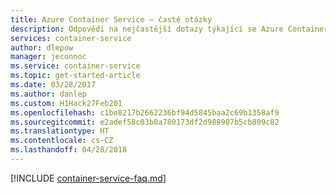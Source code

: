 ```yaml
---
title: Azure Container Service – časté otázky
description: Odpovědi na nejčastější dotazy týkající se Azure Container Service, služby, která zjednodušuje vytváření, konfiguraci a správu clusterů virtuálních počítačů pro spouštění aplikací typu kontejner Docker.
services: container-service
author: dlepow
manager: jeconnoc
ms.service: container-service
ms.topic: get-started-article
ms.date: 03/28/2017
ms.author: danlep
ms.custom: H1Hack27Feb201
ms.openlocfilehash: c1be8217b2662236bf94d5845baa2c69b1358af9
ms.sourcegitcommit: e2adef58c03b0a780173df2d988907b5cb809c82
ms.translationtype: HT
ms.contentlocale: cs-CZ
ms.lasthandoff: 04/28/2018
---
```

[!INCLUDE [container-service-faq.md](../../../includes/container-service-faq.md)]
